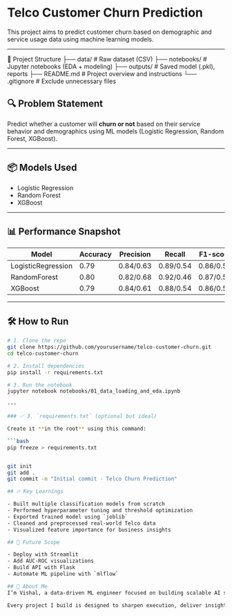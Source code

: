 # Telco Customer Churn Prediction

This project aims to predict customer churn based on demographic and service usage data using machine learning models.

---
📁 Project Structure
├── data/                        # Raw dataset (CSV)
├── notebooks/                  # Jupyter notebooks (EDA + modeling)
├── outputs/                    # Saved model (.pkl), reports
├── README.md                   # Project overview and instructions
└── .gitignore                  # Exclude unnecessary files

## 🔍 Problem Statement

Predict whether a customer will **churn or not** based on their service behavior and demographics using ML models (Logistic Regression, Random Forest, XGBoost).

---

## 📦 Models Used

- Logistic Regression
- Random Forest
- XGBoost

---

## 📊 Performance Snapshot

| Model            | Accuracy | Precision | Recall | F1-score |
|------------------|----------|-----------|--------|----------|
| LogisticRegression | 0.79     | 0.84/0.63 | 0.89/0.54 | 0.86/0.58 |
| RandomForest       | 0.80     | 0.82/0.68 | 0.92/0.46 | 0.87/0.55 |
| XGBoost            | 0.79     | 0.84/0.61 | 0.88/0.54 | 0.86/0.57 |

---

## 🛠️ How to Run

```bash
# 1. Clone the repo
git clone https://github.com/yourusername/telco-customer-churn.git
cd telco-customer-churn

# 2. Install dependencies
pip install -r requirements.txt

# 3. Run the notebook
jupyter notebook notebooks/01_data_loading_and_eda.ipynb

---

### ✅ 3. `requirements.txt` (optional but ideal)

Create it **in the root** using this command:

```bash
pip freeze > requirements.txt


git init
git add .
git commit -m "Initial commit - Telco Churn Prediction"

## 🔥 Key Learnings

- Built multiple classification models from scratch
- Performed hyperparameter tuning and threshold optimization
- Exported trained model using `joblib`
- Cleaned and preprocessed real-world Telco data
- Visualized feature importance for business insights

## 📌 Future Scope

- Deploy with Streamlit
- Add AUC-ROC visualizations
- Build API with Flask
- Automate ML pipeline with `mlflow`

## 👤 About Me
I’m Vishal, a data-driven ML engineer focused on building scalable AI solutions with real-world business impact. I specialize in EDA, model building, and deployment, using tools like Python, Scikit-learn, XGBoost, and Streamlit.

Every project I build is designed to sharpen execution, deliver insights, and move me closer to elite-level engineering.
